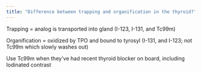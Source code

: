 ```yaml
---
title: "Difference between trapping and organification in the thyroid?"
---
```

Trapping = analog is transported into gland (I-123, I-131, and Tc99m)

Organification = oxidized by TPO and bound to tyrosyl (I-131, and I-123; not Tc99m which slowly washes out)

Use Tc99m when they've had recent thyroid blocker on board, including Iodinated contrast

